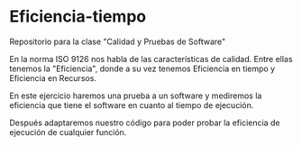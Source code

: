 # Eficiencia-tiempo
Repositorio para la clase "Calidad y Pruebas de Software"

En la norma ISO 9126 nos habla de las características de calidad. Entre ellas tenemos la "Eficiencia", donde a su vez tenemos Eficiencia en tiempo y Eficiencia en Recursos.

En este ejercicio haremos una prueba a un software y mediremos la eficiencia que tiene el software en cuanto al tiempo de ejecución.

Después adaptaremos nuestro código para poder probar la eficiencia de ejecución de cualquier función.